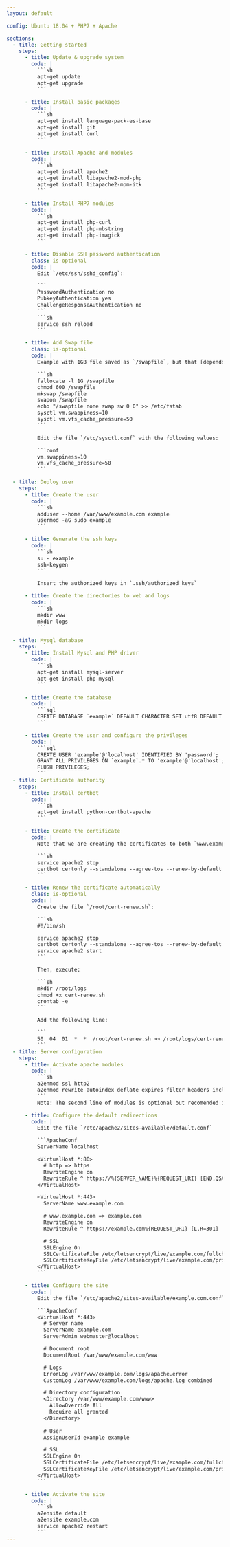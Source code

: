 ```yaml
---
layout: default

config: Ubuntu 18.04 + PHP7 + Apache

sections:
  - title: Getting started
    steps:
      - title: Update & upgrade system
        code: |
          ```sh
          apt-get update
          apt-get upgrade
          ```

      - title: Install basic packages
        code: |
          ```sh
          apt-get install language-pack-es-base
          apt-get install git
          apt-get install curl
          ```

      - title: Install Apache and modules
        code: |
          ```sh
          apt-get install apache2
          apt-get install libapache2-mod-php
          apt-get install libapache2-mpm-itk
          ```

      - title: Install PHP7 modules
        code: |
          ```sh
          apt-get install php-curl
          apt-get install php-mbstring
          apt-get install php-imagick
          ```

      - title: Disable SSH password authentication
        class: is-optional
        code: |
          Edit `/etc/ssh/sshd_config`:

          ```
          PasswordAuthentication no
          PubkeyAuthentication yes
          ChallengeResponseAuthentication no
          ```
          ```sh
          service ssh reload
          ```

      - title: Add Swap file
        class: is-optional
        code: |
          Example with 1GB file saved as `/swapfile`, but that [depends of your needs](http://askubuntu.com/a/5933).

          ```sh
          fallocate -l 1G /swapfile
          chmod 600 /swapfile
          mkswap /swapfile
          swapon /swapfile
          echo "/swapfile none swap sw 0 0" >> /etc/fstab
          sysctl vm.swappiness=10
          sysctl vm.vfs_cache_pressure=50
          ```

          Edit the file `/etc/sysctl.conf` with the following values:

          ```conf
          vm.swappiness=10
          vm.vfs_cache_pressure=50
          ```

  - title: Deploy user
    steps:
      - title: Create the user
        code: |
          ```sh
          adduser --home /var/www/example.com example
          usermod -aG sudo example
          ```

      - title: Generate the ssh keys
        code: |
          ```sh
          su - example
          ssh-keygen
          ```

          Insert the authorized keys in `.ssh/authorized_keys`

      - title: Create the directories to web and logs
        code: |
          ```sh
          mkdir www
          mkdir logs
          ```

  - title: Mysql database
    steps:
      - title: Install Mysql and PHP driver
        code: |
          ```sh
          apt-get install mysql-server
          apt-get install php-mysql
          ```

      - title: Create the database
        code: |
          ```sql
          CREATE DATABASE `example` DEFAULT CHARACTER SET utf8 DEFAULT COLLATE utf8_general_ci;
          ```

      - title: Create the user and configure the privileges
        code: |
          ```sql
          CREATE USER 'example'@'localhost' IDENTIFIED BY 'password';
          GRANT ALL PRIVILEGES ON `example`.* TO 'example'@'localhost';
          FLUSH PRIVILEGES;
          ```
  - title: Certificate authority
    steps:
      - title: Install certbot
        code: |
          ```sh
          apt-get install python-certbot-apache
          ```

      - title: Create the certificate
        code: |
          Note that we are creating the certificates to both `www.example.com` and `example.com`.

          ```sh
          service apache2 stop
          certbot certonly --standalone --agree-tos --renew-by-default -d example.com -d www.example.com
          ```

      - title: Renew the certificate automatically
        class: is-optional
        code: |
          Create the file `/root/cert-renew.sh`:

          ```sh
          #!/bin/sh

          service apache2 stop
          certbot certonly --standalone --agree-tos --renew-by-default -d example.com -d www.example.com
          service apache2 start
          ```

          Then, execute:

          ```sh
          mkdir /root/logs
          chmod +x cert-renew.sh
          crontab -e
          ```

          Add the following line:

          ```
          50  04  01  *  *  /root/cert-renew.sh >> /root/logs/cert-renew.log 2>&1
          ```
  - title: Server configuration
    steps:
      - title: Activate apache modules
        code: |
          ```sh
          a2enmod ssl http2
          a2enmod rewrite autoindex deflate expires filter headers include mime setenvif
          ```
          Note: The second line of modules is optional but recomended if you use [h5bp/server-configs-apache](https://github.com/h5bp/server-configs-apache)

      - title: Configure the default redirections
        code: |
          Edit the file `/etc/apache2/sites-available/default.conf`

          ```ApacheConf
          ServerName localhost

          <VirtualHost *:80>
            # http => https
            RewriteEngine on
            RewriteRule ^ https://%{SERVER_NAME}%{REQUEST_URI} [END,QSA,R=permanent]
          </VirtualHost>

          <VirtualHost *:443>
            ServerName www.example.com

            # www.example.com => example.com
            RewriteEngine on
            RewriteRule ^ https://example.com%{REQUEST_URI} [L,R=301]

            # SSL
            SSLEngine On
            SSLCertificateFile /etc/letsencrypt/live/example.com/fullchain.pem
            SSLCertificateKeyFile /etc/letsencrypt/live/example.com/privkey.pem
          </VirtualHost>
          ```

      - title: Configure the site
        code: |
          Edit the file `/etc/apache2/sites-available/example.com.conf`

          ```ApacheConf
          <VirtualHost *:443>
            # Server name
            ServerName example.com
            ServerAdmin webmaster@localhost

            # Document root
            DocumentRoot /var/www/example.com/www

            # Logs
            ErrorLog /var/www/example.com/logs/apache.error
            CustomLog /var/www/example.com/logs/apache.log combined

            # Directory configuration
            <Directory /var/www/example.com/www>
              AllowOverride All
              Require all granted
            </Directory>
            
            # User
            AssignUserId example example

            # SSL
            SSLEngine On
            SSLCertificateFile /etc/letsencrypt/live/example.com/fullchain.pem
            SSLCertificateKeyFile /etc/letsencrypt/live/example.com/privkey.pem
          </VirtualHost>
          ```

      - title: Activate the site
        code: |
          ```sh
          a2ensite default
          a2ensite example.com
          service apache2 restart
          ```
---
```

